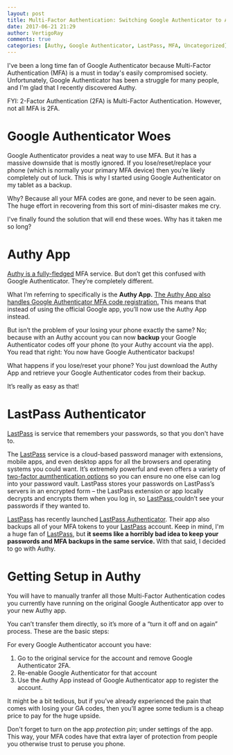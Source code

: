 ```yaml
---
layout: post
title: Multi-Factor Authentication: Switching Google Authenticator to Authy
date: 2017-06-21 21:29
author: VertigoRay
comments: true
categories: [Authy, Google Authenticator, LastPass, MFA, Uncategorized]
---
```

I've been a long time fan of Google Authenticator because Multi-Factor Authentication (MFA) is a must in today's easily compromised society. Unfortunately, Google Authenticator has been a struggle for many people, and I'm glad that I recently discovered Authy.

FYI: 2-Factor Authentication (2FA) is Multi-Factor Authentication. However, not all MFA is 2FA.
<h1>Google Authenticator Woes</h1>
Google Authenticator provides a neat way to use MFA. But it has a massive downside that is mostly ignored. If you lose/reset/replace your phone (which is normally your primary MFA device) then you’re likely completely out of luck. This is why I started using Google Authenticator on my tablet as a backup.

Why? Because all your MFA codes are gone, and never to be seen again. The huge effort in recovering from this sort of mini-disaster makes me cry.

I've finally found the solution that will end these woes. Why has it taken me so long?
<h1>Authy App</h1>
<a href="https://www.authy.com/" target="_blank" rel="noopener">Authy is a fully-fledged</a> MFA service. But don’t get this confused with Google Authenticator. They’re completely different.

What I’m referring to specifically is the <strong>Authy App.</strong> <a href="https://authy.com/blog/authy-vs-google-authenticator/">The Authy App also handles Google Authenticator MFA code registration.</a> This means that instead of using the official Google app, you’ll now use the Authy App instead.

But isn’t the problem of your losing your phone exactly the same? No; because with an Authy account you can now <strong>backup</strong> your Google Authenticator codes off your phone (to your Authy account via the app). You read that right: You now have Google Authenticator backups!

What happens if you lose/reset your phone? You just download the Authy App and retrieve your Google Authenticator codes from their backup.

It’s really as easy as that!
<h1>LastPass Authenticator</h1>
<a href="https://lastpass.com/f?1006456">LastPass</a> is service that remembers your passwords, so that you don't have to.

The <a href="https://lastpass.com/f?1006456">LastPass</a> service is a cloud-based password manager with extensions, mobile apps, and even desktop apps for all the browsers and operating systems you could want. It’s extremely powerful and even offers a variety of <a href="https://helpdesk.lastpass.com/multifactor-authentication-options/">two-factor aumthentication options</a> so you can ensure no one else can log into your password vault. LastPass stores your passwords on LastPass’s servers in an encrypted form – the LastPass extension or app locally decrypts and encrypts them when you log in, so <a href="https://lastpass.com/f?1006456">LastPass </a>couldn’t see your passwords if they wanted to.

<a href="https://lastpass.com/f?1006456">LastPass</a> has recently launched <a href="https://lastpass.com/auth/">LastPass Authenticator</a>. Their app also backups all of your MFA tokens to your <a href="https://lastpass.com/f?1006456">LastPass</a> account. Keep in mind, I'm a huge fan of <a href="https://lastpass.com/f?1006456">LastPass</a>, but <strong>it seems like a horribly bad idea to keep your passwords and MFA backups in the same service. </strong>With that said, I decided to go with Authy.
<h1>Getting Setup in Authy</h1>
You will have to manually tranfer all those Multi-Factor Authentication codes you currently have running on the original Google Authenticator app over to your new Authy app.

You can’t transfer them directly, so it’s more of a “turn it off and on again” process. These are the basic steps:

For every Google Authenticator account you have:
<ol>
 	<li>Go to the original service for the account and remove Google Authenticator 2FA.</li>
 	<li>Re-enable Google Authenticator for that account</li>
 	<li>Use the Authy App instead of Google Authenticator app to register the account.</li>
</ol>
It might be a bit tedious, but if you’ve already experienced the pain that comes with losing your GA codes, then you’ll agree some tedium is a cheap price to pay for the huge upside.

Don't forget to turn on the app <em>protection pin</em>; under settings of the app. This way, your MFA codes have that extra layer of protection from people you otherwise trust to peruse you phone.
